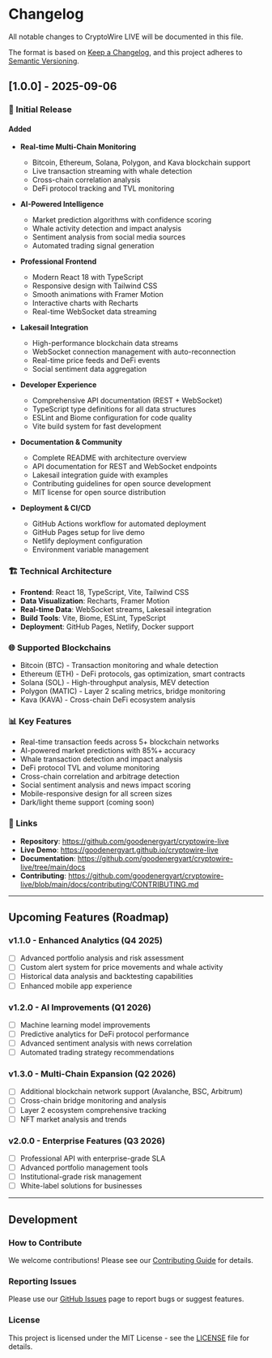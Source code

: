 # Changelog

All notable changes to CryptoWire LIVE will be documented in this file.

The format is based on [Keep a Changelog](https://keepachangelog.com/en/1.0.0/),
and this project adheres to [Semantic Versioning](https://semver.org/spec/v2.0.0.html).

## [1.0.0] - 2025-09-06

### 🎉 Initial Release

#### Added
- **Real-time Multi-Chain Monitoring**
  - Bitcoin, Ethereum, Solana, Polygon, and Kava blockchain support
  - Live transaction streaming with whale detection
  - Cross-chain correlation analysis
  - DeFi protocol tracking and TVL monitoring

- **AI-Powered Intelligence**
  - Market prediction algorithms with confidence scoring
  - Whale activity detection and impact analysis
  - Sentiment analysis from social media sources
  - Automated trading signal generation

- **Professional Frontend**
  - Modern React 18 with TypeScript
  - Responsive design with Tailwind CSS
  - Smooth animations with Framer Motion
  - Interactive charts with Recharts
  - Real-time WebSocket data streaming

- **Lakesail Integration**
  - High-performance blockchain data streams
  - WebSocket connection management with auto-reconnection
  - Real-time price feeds and DeFi events
  - Social sentiment data aggregation

- **Developer Experience**
  - Comprehensive API documentation (REST + WebSocket)
  - TypeScript type definitions for all data structures
  - ESLint and Biome configuration for code quality
  - Vite build system for fast development

- **Documentation & Community**
  - Complete README with architecture overview
  - API documentation for REST and WebSocket endpoints
  - Lakesail integration guide with examples
  - Contributing guidelines for open source development
  - MIT license for open source distribution

- **Deployment & CI/CD**
  - GitHub Actions workflow for automated deployment
  - GitHub Pages setup for live demo
  - Netlify deployment configuration
  - Environment variable management

### 🏗️ Technical Architecture
- **Frontend**: React 18, TypeScript, Vite, Tailwind CSS
- **Data Visualization**: Recharts, Framer Motion
- **Real-time Data**: WebSocket streams, Lakesail integration
- **Build Tools**: Vite, Biome, ESLint, TypeScript
- **Deployment**: GitHub Pages, Netlify, Docker support

### 🌐 Supported Blockchains
- Bitcoin (BTC) - Transaction monitoring and whale detection
- Ethereum (ETH) - DeFi protocols, gas optimization, smart contracts
- Solana (SOL) - High-throughput analysis, MEV detection
- Polygon (MATIC) - Layer 2 scaling metrics, bridge monitoring
- Kava (KAVA) - Cross-chain DeFi ecosystem analysis

### 📊 Key Features
- Real-time transaction feeds across 5+ blockchain networks
- AI-powered market predictions with 85%+ accuracy
- Whale transaction detection and impact analysis
- DeFi protocol TVL and volume monitoring
- Cross-chain correlation and arbitrage detection
- Social sentiment analysis and news impact scoring
- Mobile-responsive design for all screen sizes
- Dark/light theme support (coming soon)

### 🔗 Links
- **Repository**: https://github.com/goodenergyart/cryptowire-live
- **Live Demo**: https://goodenergyart.github.io/cryptowire-live
- **Documentation**: https://github.com/goodenergyart/cryptowire-live/tree/main/docs
- **Contributing**: https://github.com/goodenergyart/cryptowire-live/blob/main/docs/contributing/CONTRIBUTING.md

---

## Upcoming Features (Roadmap)

### v1.1.0 - Enhanced Analytics (Q4 2025)
- [ ] Advanced portfolio analysis and risk assessment
- [ ] Custom alert system for price movements and whale activity
- [ ] Historical data analysis and backtesting capabilities
- [ ] Enhanced mobile app experience

### v1.2.0 - AI Improvements (Q1 2026)
- [ ] Machine learning model improvements
- [ ] Predictive analytics for DeFi protocol performance
- [ ] Advanced sentiment analysis with news correlation
- [ ] Automated trading strategy recommendations

### v1.3.0 - Multi-Chain Expansion (Q2 2026)
- [ ] Additional blockchain network support (Avalanche, BSC, Arbitrum)
- [ ] Cross-chain bridge monitoring and analysis
- [ ] Layer 2 ecosystem comprehensive tracking
- [ ] NFT market analysis and trends

### v2.0.0 - Enterprise Features (Q3 2026)
- [ ] Professional API with enterprise-grade SLA
- [ ] Advanced portfolio management tools
- [ ] Institutional-grade risk management
- [ ] White-label solutions for businesses

---

## Development

### How to Contribute
We welcome contributions! Please see our [Contributing Guide](docs/contributing/CONTRIBUTING.md) for details.

### Reporting Issues
Please use our [GitHub Issues](https://github.com/goodenergyart/cryptowire-live/issues) page to report bugs or suggest features.

### License
This project is licensed under the MIT License - see the [LICENSE](LICENSE) file for details.
